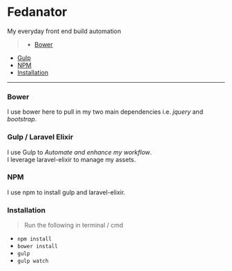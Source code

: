 # Fedanator
My everyday front end build automation

> * [Bower](#bower)
* [Gulp](#gulp)
* [NPM](#NPM)
* [Installation](#Installation)

***
### Bower
I use bower here to pull in my two main dependencies i.e. _jquery_ and _bootstrap_.

### Gulp / Laravel Elixir
I use Gulp to _Automate and enhance my workflow_.  
I leverage laravel-elixir to manage my assets.

### NPM
I use npm to install gulp and laravel-elixir.

### Installation
> Run the following in terminal / cmd  
* `npm install`
* `bower install`
* `gulp`
* `gulp watch`

